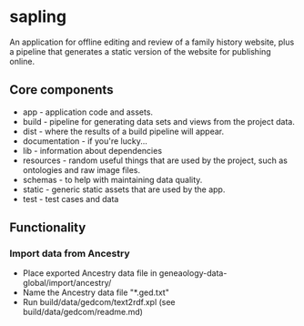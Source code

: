 sapling
=======

An application for offline editing and review of a family history website, plus a pipeline that generates a static version of the website for publishing online.

## Core components

+ app - application code and assets.
+ build - pipeline for generating data sets and views from the project data.
+ dist - where the results of a build pipeline will appear.
+ documentation - if you're lucky...
+ lib - information about dependencies
+ resources - random useful things that are used by the project, such as ontologies and raw image files.
+ schemas - to help with maintaining data quality.
+ static - generic static assets that are used by the app.
+ test - test cases and data

## Functionality

### Import data from Ancestry

+ Place exported Ancestry data file in geneaology-data-global/import/ancestry/
+ Name the Ancestry data file "*.ged.txt"
+ Run build/data/gedcom/text2rdf.xpl (see build/data/gedcom/readme.md) 